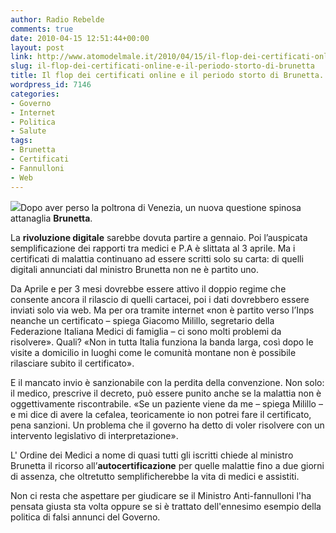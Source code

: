 ```yaml
---
author: Radio Rebelde
comments: true
date: 2010-04-15 12:51:44+00:00
layout: post
link: http://www.atomodelmale.it/2010/04/15/il-flop-dei-certificati-online-e-il-periodo-storto-di-brunetta/
slug: il-flop-dei-certificati-online-e-il-periodo-storto-di-brunetta
title: Il flop dei certificati online e il periodo storto di Brunetta.
wordpress_id: 7146
categories:
- Governo
- Internet
- Politica
- Salute
tags:
- Brunetta
- Certificati
- Fannulloni
- Web
---
```


![](http://www.atomodelmale.it/wp-content/uploads/2010/04/brunetta_il_nano_N1-300x203.jpg)Dopo aver perso la poltrona di Venezia, un nuova questione spinosa attanaglia **Brunetta**.

La **rivoluzione digitale** sarebbe dovuta partire a gennaio. Poi l’auspicata semplificazione dei rapporti tra medici e P.A è slittata al 3 aprile. Ma i certificati di malattia continuano ad essere scritti solo su carta: di quelli digitali annunciati dal ministro Brunetta non ne è partito uno.

Da Aprile e per 3 mesi dovrebbe essere attivo il doppio regime che consente ancora il rilascio di quelli cartacei, poi i dati dovrebbero essere inviati solo via web. Ma per ora tramite internet «non è partito verso l’Inps neanche un certificato – spiega Giacomo Milillo, segretario della Federazione Italiana Medici di famiglia – ci sono molti problemi da risolvere». Quali? «Non in tutta Italia funziona la banda larga, così dopo le visite a domicilio in luoghi come le comunità montane non è possibile rilasciare subito il certificato».<!-- more -->



E il mancato invio è sanzionabile con la perdita della convenzione. Non solo: il medico, prescrive il decreto, può essere punito anche se la malattia non è oggettivamente riscontrabile. «Se un paziente viene da me – spiega Milillo – e mi dice di avere la cefalea, teoricamente io non potrei fare il certificato, pena sanzioni. Un problema che il governo ha detto di voler risolvere con un intervento legislativo di interpretazione».

L' Ordine dei Medici a nome di quasi tutti gli iscritti chiede al ministro Brunetta il ricorso all’**autocertificazione** per quelle malattie fino a due giorni di assenza, che oltretutto semplificherebbe la vita di medici e assistiti.

Non ci resta che aspettare per giudicare se il Ministro Anti-fannulloni l'ha pensata giusta sta volta oppure se si è trattato dell'ennesimo esempio della politica di falsi annunci del Governo.
